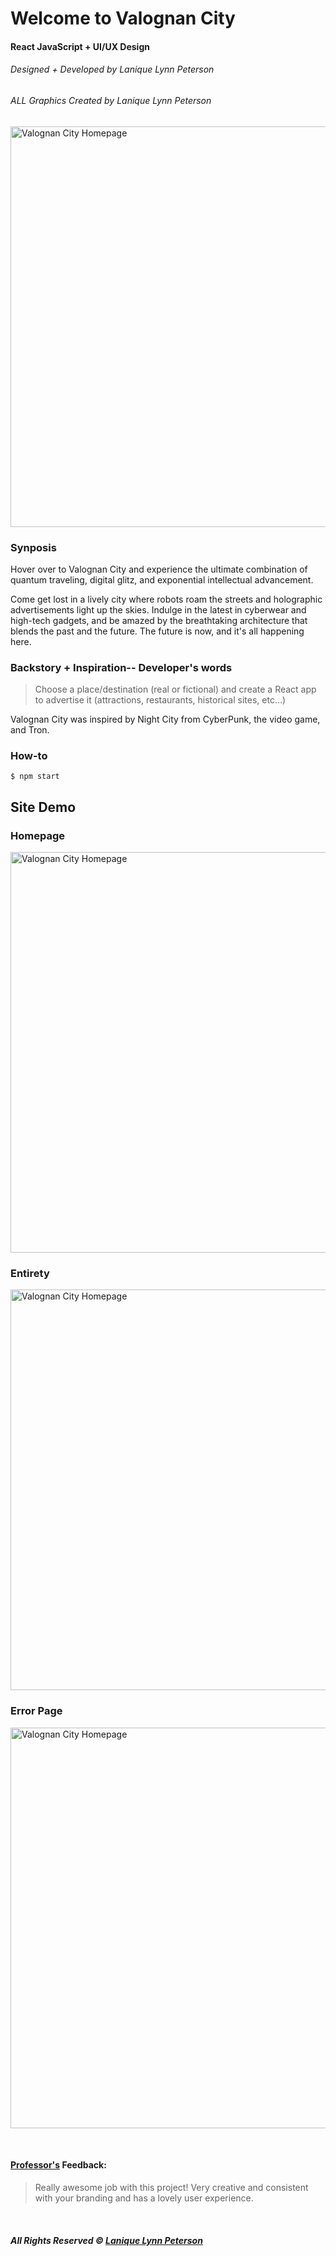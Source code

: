 # Welcome to Valognan City
#### React JavaScript + UI/UX Design
###### Designed + Developed by Lanique Lynn Peterson
###### ALL Graphics Created by Lanique Lynn Peterson

[<img width="641" alt="Valognan City Homepage" src="https://raw.githubusercontent.com/La-Nique/CyberPunk_Reality/main/src/components/pudding/home-ss.png">](https://github.com/La-Nique)

### Synposis

Hover over to Valognan City and experience the ultimate combination of quantum traveling, digital glitz, and exponential intellectual advancement. 

Come get lost in a lively city where robots roam the streets and holographic advertisements light up the skies. Indulge in the latest in cyberwear and high-tech gadgets, and be amazed by the breathtaking architecture that blends the past and the future. The future is now, and it's all happening here.

### Backstory + Inspiration-- Developer's words

> Choose a place/destination (real or fictional) and create a React app to advertise it (attractions, restaurants, historical sites, etc...)

Valognan City was inspired by Night City from CyberPunk, the video game, and Tron. 

### How-to

```$
$ npm start
```

## Site Demo

### Homepage

[<img width="641" alt="Valognan City Homepage" src="https://raw.githubusercontent.com/La-Nique/CyberPunk_Reality/c18581b30427e0f6890864fa58a6fb72b272f82d/src/components/pudding/homepage.gif">](https://github.com/La-Nique)

### Entirety

[<img width="641" alt="Valognan City Homepage" src="https://github.com/La-Nique/CyberPunk_Reality/blob/c18581b30427e0f6890864fa58a6fb72b272f82d/src/components/pudding/pudding.gif?raw=true">](https://github.com/La-Nique)

### Error Page

[<img width="641" alt="Valognan City Homepage" src="https://raw.githubusercontent.com/La-Nique/CyberPunk_Reality/c18581b30427e0f6890864fa58a6fb72b272f82d/src/components/pudding/error.gif">](https://github.com/La-Nique)

<br>

<!-- ### Project Breakdown

- [x] Git workflow. 
Must use feature branch workflow and create pull requests before merging feature branches.
- [x] Correctness of other tools used. 
(i.e. should *only* be using React, React-Router, and vanilla CSS)
- [x] User experience. 
How does it feel to use and navigate your website? Is the content presented to the user in a readable and useful manner? This includes colors, fonts, and backgrounds chosen.
- [x] All content criteria are met:
    - [x] There is a visually appealing homepage to greet the user and introduce the location chosen. 
    - [x] There should be links to at least three other pages. 
    - [x] Each of the three pages should have information regarding what someone who visits the location should/could do. 
    - [x] For each page, please choose at least 2 subtopics. For example, a page on places to eat should feature at least two restaurants. 
    - [x] Each subtopic should have a photo and a description. 

###### Final Grade: 50/50 -->

#### [Professor's](https://github.com/mtlynch3) Feedback:
> Really awesome job with this project! Very creative and consistent with your branding and has a lovely user experience. 

<br>

###### **All Rights Reserved © [Lanique Lynn Peterson](https://github.com/La-Nique)**

<!-- PROFESSOR'S NOTES

Install react-router-dom:

```npm install react-router-dom```
For reference:
[Adding custom fonts](https://blog.greenroots.info/3-quick-ways-to-add-fonts-to-your-react-app)
[Feature Branch Workflow](https://www.atlassian.com/git/tutorials/comparing-workflows/feature-branch-workflow)
[Git notes](https://docs.google.com/document/d/1IiKHX0lIk7n_AlNIttbD1d1ICukPVodbYmWj0IaCSPE/edit?usp=sharing) -->
